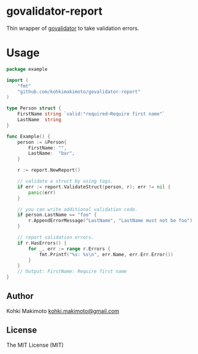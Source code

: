 # govalidator-report

Thin wrapper of [govalidator](https://github.com/asaskevich/govalidator) to take validation errors.

# Usage

```go
package example

import (
	"fmt"
	"github.com/kohkimakimoto/govalidator-report"
)

type Person struct {
	FirstName string `valid:"required~Require first name"`
	LastName  string
}

func Example() {
	person := &Person{
		FirstName: "",
		LastName:  "bar",
	}

	r := report.NewReport()

	// validate a struct by using tags.
	if err := report.ValidateStruct(person, r); err != nil {
		panic(err)
	}

	// you can write additional validation code.
	if person.LastName == "foo" {
		r.AppendErrorMessage("LastName", "LastName must not be foo")
	}

	// report validation errors.
	if r.HasErrors() {
		for _, err := range r.Errors {
			fmt.Printf("%s: %s\n", err.Name, err.Err.Error())
		}
	}
	// Output: FirstName: Require first name
}
```

## Author

Kohki Makimoto <kohki.makimoto@gmail.com>

## License

The MIT License (MIT)

